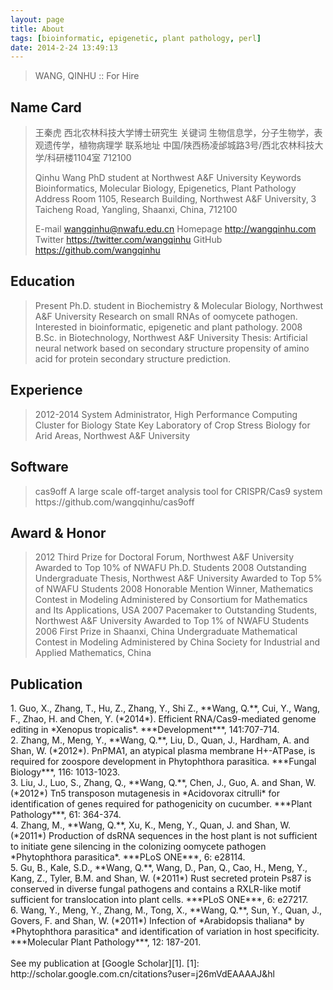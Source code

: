 ```yaml
---
layout: page
title: About
tags: [bioinformatic, epigenetic, plant pathology, perl]
date: 2014-2-24 13:49:13
---
```


<blockquote>WANG, QINHU :: For Hire</blockquote>

Name Card
---------

<blockquote>王秦虎
西北农林科技大学博士研究生
关键词    生物信息学，分子生物学，表观遗传学，植物病理学
联系地址  中国/陕西杨凌邰城路3号/西北农林科技大学/科研楼1104室 712100

Qinhu Wang
PhD student at Northwest A&F University
Keywords  Bioinformatics, Molecular Biology, Epigenetics, Plant Pathology
Address   Room 1105, Research Building, Northwest A&F University,
          3 Taicheng Road, Yangling, Shaanxi, China, 712100

E-mail    wangqinhu@nwafu.edu.cn
Homepage  http://wangqinhu.com
Twitter   https://twitter.com/wangqinhu
GitHub    https://github.com/wangqinhu</blockquote>

Education
---------

<blockquote>Present   Ph.D. student in Biochemistry & Molecular Biology, Northwest A&F University
          Research on small RNAs of oomycete pathogen.
          Interested in bioinformatic, epigenetic and plant pathology.
2008      B.Sc. in Biotechnology, Northwest A&F University
          Thesis: Artificial neural network based on secondary structure propensity of amino 
          acid for protein secondary structure prediction.</blockquote>

Experience
----------

<blockquote>2012-2014 System Administrator, High Performance Computing Cluster for Biology
          State Key Laboratory of Crop Stress Biology for Arid Areas,
          Northwest A&F University</blockquote>

Software
--------

<blockquote>cas9off   A large scale off-target analysis tool for CRISPR/Cas9 system
          https://github.com/wangqinhu/cas9off</blockquote>

Award & Honor
-------------

<blockquote>2012      Third Prize for Doctoral Forum, Northwest A&F University
          Awarded to Top 10% of NWAFU Ph.D. Students
2008      Outstanding Undergraduate Thesis, Northwest A&F University
          Awarded to Top 5% of NWAFU Students
2008      Honorable Mention Winner, Mathematics Contest in Modeling
          Administered by Consortium for Mathematics and Its Applications, USA
2007      Pacemaker to Outstanding Students, Northwest A&F University
          Awarded to Top 1% of NWAFU Students
2006      First Prize in Shaanxi, China Undergraduate Mathematical Contest in Modeling
          Administered by China Society for Industrial and Applied Mathematics, China</blockquote>

Publication
-----------

<bib>
1. Guo, X., Zhang, T., Hu, Z., Zhang, Y., Shi Z., **Wang, Q.**, Cui, Y., Wang, F., Zhao, H. and Chen, Y. (*2014*). Efficient RNA/Cas9-mediated genome editing in *Xenopus tropicalis*. ***Development***, 141:707-714.
<br>
2. Zhang, M., Meng, Y., **Wang, Q.**, Liu, D., Quan, J., Hardham, A. and Shan, W. (*2012*). PnPMA1, an atypical plasma membrane H+-ATPase, is required for zoospore development in Phytophthora parasitica. ***Fungal Biology***, 116: 1013-1023.
<br>
3. Liu, J., Luo, S., Zhang, Q., **Wang, Q.**, Chen, J., Guo, A. and Shan, W. (*2012*) Tn5 transposon mutagenesis in *Acidovorax citrulli* for identification of genes required for pathogenicity on cucumber. ***Plant Pathology***, 61: 364-374.
<br>
4. Zhang, M., **Wang, Q.**, Xu, K., Meng, Y., Quan, J. and Shan, W. (*2011*) Production of dsRNA sequences in the host plant is not sufficient to initiate gene silencing in the colonizing oomycete pathogen *Phytophthora parasitica*. ***PLoS ONE***, 6: e28114.
<br>
5. Gu, B., Kale, S.D., **Wang, Q.**, Wang, D., Pan, Q., Cao, H., Meng, Y., Kang, Z., Tyler, B.M. and Shan, W. (*2011*) Rust secreted protein Ps87 is conserved in diverse fungal pathogens and contains a RXLR-like motif sufficient for translocation into plant cells. ***PLoS ONE***, 6: e27217.
<br>
6. Wang, Y., Meng, Y., Zhang, M., Tong, X., **Wang, Q.**, Sun, Y., Quan, J., Govers, F. and Shan, W. (*2011*) Infection of *Arabidopsis thaliana* by *Phytophthora parasitica* and identification of variation in host specificity. ***Molecular Plant Pathology***, 12: 187-201.
<br>
<br>
See my publication at [Google Scholar][1].
</bib>
[1]: http://scholar.google.com.cn/citations?user=j26mVdEAAAAJ&hl

